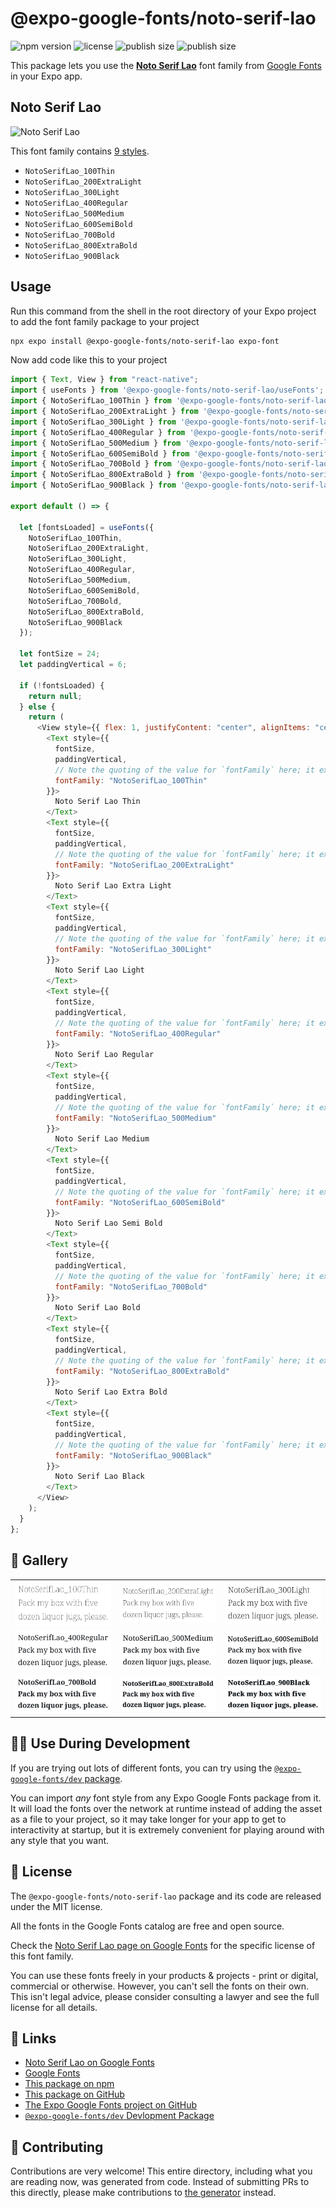 # @expo-google-fonts/noto-serif-lao

![npm version](https://flat.badgen.net/npm/v/@expo-google-fonts/noto-serif-lao)
![license](https://flat.badgen.net/github/license/expo/google-fonts)
![publish size](https://flat.badgen.net/packagephobia/install/@expo-google-fonts/noto-serif-lao)
![publish size](https://flat.badgen.net/packagephobia/publish/@expo-google-fonts/noto-serif-lao)

This package lets you use the [**Noto Serif Lao**](https://fonts.google.com/specimen/Noto+Serif+Lao) font family from [Google Fonts](https://fonts.google.com/) in your Expo app.

## Noto Serif Lao

![Noto Serif Lao](./font-family.png)

This font family contains [9 styles](#-gallery).

- `NotoSerifLao_100Thin`
- `NotoSerifLao_200ExtraLight`
- `NotoSerifLao_300Light`
- `NotoSerifLao_400Regular`
- `NotoSerifLao_500Medium`
- `NotoSerifLao_600SemiBold`
- `NotoSerifLao_700Bold`
- `NotoSerifLao_800ExtraBold`
- `NotoSerifLao_900Black`

## Usage

Run this command from the shell in the root directory of your Expo project to add the font family package to your project

```sh
npx expo install @expo-google-fonts/noto-serif-lao expo-font
```

Now add code like this to your project

```js
import { Text, View } from "react-native";
import { useFonts } from '@expo-google-fonts/noto-serif-lao/useFonts';
import { NotoSerifLao_100Thin } from '@expo-google-fonts/noto-serif-lao/100Thin';
import { NotoSerifLao_200ExtraLight } from '@expo-google-fonts/noto-serif-lao/200ExtraLight';
import { NotoSerifLao_300Light } from '@expo-google-fonts/noto-serif-lao/300Light';
import { NotoSerifLao_400Regular } from '@expo-google-fonts/noto-serif-lao/400Regular';
import { NotoSerifLao_500Medium } from '@expo-google-fonts/noto-serif-lao/500Medium';
import { NotoSerifLao_600SemiBold } from '@expo-google-fonts/noto-serif-lao/600SemiBold';
import { NotoSerifLao_700Bold } from '@expo-google-fonts/noto-serif-lao/700Bold';
import { NotoSerifLao_800ExtraBold } from '@expo-google-fonts/noto-serif-lao/800ExtraBold';
import { NotoSerifLao_900Black } from '@expo-google-fonts/noto-serif-lao/900Black';

export default () => {

  let [fontsLoaded] = useFonts({
    NotoSerifLao_100Thin, 
    NotoSerifLao_200ExtraLight, 
    NotoSerifLao_300Light, 
    NotoSerifLao_400Regular, 
    NotoSerifLao_500Medium, 
    NotoSerifLao_600SemiBold, 
    NotoSerifLao_700Bold, 
    NotoSerifLao_800ExtraBold, 
    NotoSerifLao_900Black
  });

  let fontSize = 24;
  let paddingVertical = 6;

  if (!fontsLoaded) {
    return null;
  } else {
    return (
      <View style={{ flex: 1, justifyContent: "center", alignItems: "center" }}>
        <Text style={{
          fontSize,
          paddingVertical,
          // Note the quoting of the value for `fontFamily` here; it expects a string!
          fontFamily: "NotoSerifLao_100Thin"
        }}>
          Noto Serif Lao Thin
        </Text>
        <Text style={{
          fontSize,
          paddingVertical,
          // Note the quoting of the value for `fontFamily` here; it expects a string!
          fontFamily: "NotoSerifLao_200ExtraLight"
        }}>
          Noto Serif Lao Extra Light
        </Text>
        <Text style={{
          fontSize,
          paddingVertical,
          // Note the quoting of the value for `fontFamily` here; it expects a string!
          fontFamily: "NotoSerifLao_300Light"
        }}>
          Noto Serif Lao Light
        </Text>
        <Text style={{
          fontSize,
          paddingVertical,
          // Note the quoting of the value for `fontFamily` here; it expects a string!
          fontFamily: "NotoSerifLao_400Regular"
        }}>
          Noto Serif Lao Regular
        </Text>
        <Text style={{
          fontSize,
          paddingVertical,
          // Note the quoting of the value for `fontFamily` here; it expects a string!
          fontFamily: "NotoSerifLao_500Medium"
        }}>
          Noto Serif Lao Medium
        </Text>
        <Text style={{
          fontSize,
          paddingVertical,
          // Note the quoting of the value for `fontFamily` here; it expects a string!
          fontFamily: "NotoSerifLao_600SemiBold"
        }}>
          Noto Serif Lao Semi Bold
        </Text>
        <Text style={{
          fontSize,
          paddingVertical,
          // Note the quoting of the value for `fontFamily` here; it expects a string!
          fontFamily: "NotoSerifLao_700Bold"
        }}>
          Noto Serif Lao Bold
        </Text>
        <Text style={{
          fontSize,
          paddingVertical,
          // Note the quoting of the value for `fontFamily` here; it expects a string!
          fontFamily: "NotoSerifLao_800ExtraBold"
        }}>
          Noto Serif Lao Extra Bold
        </Text>
        <Text style={{
          fontSize,
          paddingVertical,
          // Note the quoting of the value for `fontFamily` here; it expects a string!
          fontFamily: "NotoSerifLao_900Black"
        }}>
          Noto Serif Lao Black
        </Text>
      </View>
    );
  }
};
```

## 🔡 Gallery


||||
|-|-|-|
|![NotoSerifLao_100Thin](./100Thin/NotoSerifLao_100Thin.ttf.png)|![NotoSerifLao_200ExtraLight](./200ExtraLight/NotoSerifLao_200ExtraLight.ttf.png)|![NotoSerifLao_300Light](./300Light/NotoSerifLao_300Light.ttf.png)||
|![NotoSerifLao_400Regular](./400Regular/NotoSerifLao_400Regular.ttf.png)|![NotoSerifLao_500Medium](./500Medium/NotoSerifLao_500Medium.ttf.png)|![NotoSerifLao_600SemiBold](./600SemiBold/NotoSerifLao_600SemiBold.ttf.png)||
|![NotoSerifLao_700Bold](./700Bold/NotoSerifLao_700Bold.ttf.png)|![NotoSerifLao_800ExtraBold](./800ExtraBold/NotoSerifLao_800ExtraBold.ttf.png)|![NotoSerifLao_900Black](./900Black/NotoSerifLao_900Black.ttf.png)||


## 👩‍💻 Use During Development

If you are trying out lots of different fonts, you can try using the [`@expo-google-fonts/dev` package](https://github.com/expo/google-fonts/tree/master/font-packages/dev#readme).

You can import _any_ font style from any Expo Google Fonts package from it. It will load the fonts over the network at runtime instead of adding the asset as a file to your project, so it may take longer for your app to get to interactivity at startup, but it is extremely convenient for playing around with any style that you want.


## 📖 License

The `@expo-google-fonts/noto-serif-lao` package and its code are released under the MIT license.

All the fonts in the Google Fonts catalog are free and open source.

Check the [Noto Serif Lao page on Google Fonts](https://fonts.google.com/specimen/Noto+Serif+Lao) for the specific license of this font family.

You can use these fonts freely in your products & projects - print or digital, commercial or otherwise. However, you can't sell the fonts on their own. This isn't legal advice, please consider consulting a lawyer and see the full license for all details.

## 🔗 Links

- [Noto Serif Lao on Google Fonts](https://fonts.google.com/specimen/Noto+Serif+Lao)
- [Google Fonts](https://fonts.google.com/)
- [This package on npm](https://www.npmjs.com/package/@expo-google-fonts/noto-serif-lao)
- [This package on GitHub](https://github.com/expo/google-fonts/tree/master/font-packages/noto-serif-lao)
- [The Expo Google Fonts project on GitHub](https://github.com/expo/google-fonts)
- [`@expo-google-fonts/dev` Devlopment Package](https://github.com/expo/google-fonts/tree/master/font-packages/dev)

## 🤝 Contributing

Contributions are very welcome! This entire directory, including what you are reading now, was generated from code. Instead of submitting PRs to this directly, please make contributions to [the generator](https://github.com/expo/google-fonts/tree/master/packages/generator) instead.
